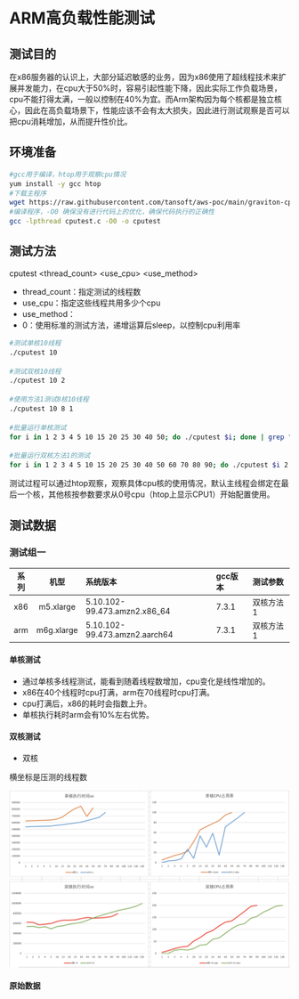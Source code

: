 # ARM高负载性能测试

## 测试目的

在x86服务器的认识上，大部分延迟敏感的业务，因为x86使用了超线程技术来扩展并发能力，在cpu大于50%时，容易引起性能下降，因此实际工作负载场景，cpu不能打得太满，一般以控制在40%为宜。而Arm架构因为每个核都是独立核心，因此在高负载场景下，性能应该不会有太大损失，因此进行测试观察是否可以把cpu消耗增加，从而提升性价比。

## 环境准备

```bash
#gcc用于编译，htop用于观察cpu情况
yum install -y gcc htop
#下载主程序
wget https://raw.githubusercontent.com/tansoft/aws-poc/main/graviton-cpu-test/cputest.c
#编译程序，-O0 确保没有进行代码上的优化，确保代码执行的正确性
gcc -lpthread cputest.c -O0 -o cputest
```

## 测试方法

cputest <thread_count> <use_cpu> <use_method>

* thread_count：指定测试的线程数
* use_cpu：指定这些线程共用多少个cpu
* use_method：
 * 0：使用标准的测试方法，递增运算后sleep，以控制cpu利用率

```bash
#测试单核10线程
./cputest 10

#测试双核10线程
./cputest 10 2

#使用方法1测试8核10线程
./cputest 10 8 1

#批量运行单核测试
for i in 1 2 3 4 5 10 15 20 25 30 40 50; do ./cputest $i; done | grep "mode-"

#批量运行双核方法1的测试
for i in 1 2 3 4 5 10 15 20 25 30 40 50 60 70 80 90; do ./cputest $i 2 1; done | grep "mode-"

```

测试过程可以通过htop观察，观察具体cpu核的使用情况，默认主线程会绑定在最后一个核，其他核按参数要求从0号cpu（htop上显示CPU1）开始配置使用。

## 测试数据

### 测试组一

| 系列 | 机型 | 系统版本 | gcc版本 | 测试参数 |
| :----: | :----: | :---- | :---- | :---- |
| x86 | m5.xlarge | 5.10.102-99.473.amzn2.x86_64 | 7.3.1 | 双核方法1
| arm | m6g.xlarge | 5.10.102-99.473.amzn2.aarch64 | 7.3.1 | 双核方法1

#### 单核测试

* 通过单核多线程测试，能看到随着线程数增加，cpu变化是线性增加的。
* x86在40个线程时cpu打满，arm在70线程时cpu打满。
* cpu打满后，x86的耗时会指数上升。
* 单核执行耗时arm会有10%左右优势。

#### 双核测试

* 双核

横坐标是压测的线程数

![测试结论](benchmark.png)

#### 原始数据

```

```
